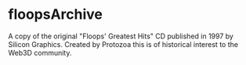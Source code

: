 # floopsArchive
A copy of the original "Floops' Greatest Hits" CD published in 1997 by Silicon Graphics. Created by Protozoa this is of historical interest to the Web3D community.
